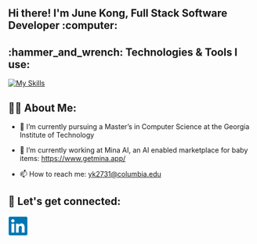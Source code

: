 <h2 align="left">
 <abc>
  <br>Hi there! I'm June Kong, Full Stack Software Developer :computer:<br>
 </abc>
</h2>

<h2 align="left">:hammer_and_wrench: Technologies & Tools I use:</h2>

[![My Skills](https://skillicons.dev/icons?i=java,py,js,ts,html,css,ai,redis,php,gcp,aws,react,nodejs,bootstrap,nextjs,redux,express,django,mongodb,docker,threejs,figma,git,github,gitlab,npm,pnpm,yarn,cs,unity)](https://skillicons.dev)


<h2 align="left">👩‍💻 About Me:</h2>

- 🔭 I’m currently pursuing a Master’s in Computer Science at the Georgia Institute of Technology

- 🌱 I’m currently working at Mina AI, an AI enabled marketplace for baby items: https://www.getmina.app/ 

- 📫 How to reach me: yk2731@columbia.edu

<h2 align="left">🙌 Let's get connected:</h2>
<a href="https://www.linkedin.com/in/yejunkong/" target="_blank" rel="nofollow noreferrer"> <img src="https://raw.githubusercontent.com/devicons/devicon/master/icons/linkedin/linkedin-original.svg" width="40" height="40"> </a>
